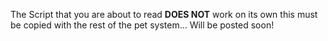 The Script that you are about to read **DOES NOT** work on its own this must be copied with the rest of the pet system... Will be posted soon!

